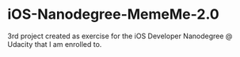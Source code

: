 # iOS-Nanodegree-MemeMe-2.0
3rd project created as exercise for the iOS Developer Nanodegree @ Udacity that I am enrolled to.
